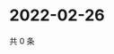 # 2022-02-26

共 0 条

<!-- BEGIN WEIBO -->
<!-- 最后更新时间 Sat Feb 26 2022 08:19:12 GMT+0800 (China Standard Time) -->

<!-- END WEIBO -->
